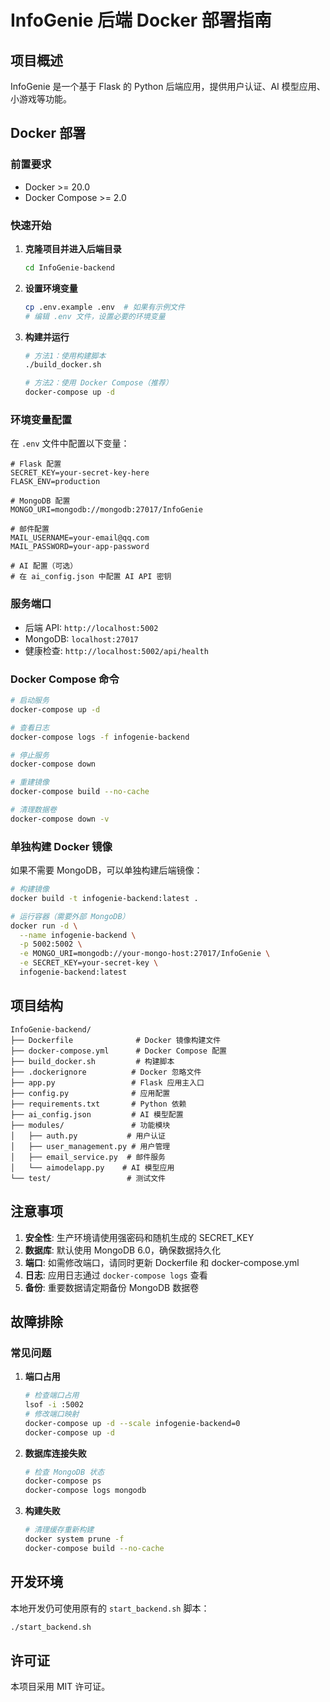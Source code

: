 # InfoGenie 后端 Docker 部署指南

## 项目概述

InfoGenie 是一个基于 Flask 的 Python 后端应用，提供用户认证、AI 模型应用、小游戏等功能。

## Docker 部署

### 前置要求

- Docker >= 20.0
- Docker Compose >= 2.0

### 快速开始

1. **克隆项目并进入后端目录**
   ```bash
   cd InfoGenie-backend
   ```

2. **设置环境变量**
   ```bash
   cp .env.example .env  # 如果有示例文件
   # 编辑 .env 文件，设置必要的环境变量
   ```

3. **构建并运行**
   ```bash
   # 方法1：使用构建脚本
   ./build_docker.sh

   # 方法2：使用 Docker Compose（推荐）
   docker-compose up -d
   ```

### 环境变量配置

在 `.env` 文件中配置以下变量：

```env
# Flask 配置
SECRET_KEY=your-secret-key-here
FLASK_ENV=production

# MongoDB 配置
MONGO_URI=mongodb://mongodb:27017/InfoGenie

# 邮件配置
MAIL_USERNAME=your-email@qq.com
MAIL_PASSWORD=your-app-password

# AI 配置（可选）
# 在 ai_config.json 中配置 AI API 密钥
```

### 服务端口

- 后端 API: `http://localhost:5002`
- MongoDB: `localhost:27017`
- 健康检查: `http://localhost:5002/api/health`

### Docker Compose 命令

```bash
# 启动服务
docker-compose up -d

# 查看日志
docker-compose logs -f infogenie-backend

# 停止服务
docker-compose down

# 重建镜像
docker-compose build --no-cache

# 清理数据卷
docker-compose down -v
```

### 单独构建 Docker 镜像

如果不需要 MongoDB，可以单独构建后端镜像：

```bash
# 构建镜像
docker build -t infogenie-backend:latest .

# 运行容器（需要外部 MongoDB）
docker run -d \
  --name infogenie-backend \
  -p 5002:5002 \
  -e MONGO_URI=mongodb://your-mongo-host:27017/InfoGenie \
  -e SECRET_KEY=your-secret-key \
  infogenie-backend:latest
```

## 项目结构

```
InfoGenie-backend/
├── Dockerfile              # Docker 镜像构建文件
├── docker-compose.yml      # Docker Compose 配置
├── build_docker.sh         # 构建脚本
├── .dockerignore          # Docker 忽略文件
├── app.py                 # Flask 应用主入口
├── config.py              # 应用配置
├── requirements.txt       # Python 依赖
├── ai_config.json         # AI 模型配置
├── modules/               # 功能模块
│   ├── auth.py           # 用户认证
│   ├── user_management.py # 用户管理
│   ├── email_service.py  # 邮件服务
│   └── aimodelapp.py    # AI 模型应用
└── test/                 # 测试文件
```

## 注意事项

1. **安全性**: 生产环境请使用强密码和随机生成的 SECRET_KEY
2. **数据库**: 默认使用 MongoDB 6.0，确保数据持久化
3. **端口**: 如需修改端口，请同时更新 Dockerfile 和 docker-compose.yml
4. **日志**: 应用日志通过 `docker-compose logs` 查看
5. **备份**: 重要数据请定期备份 MongoDB 数据卷

## 故障排除

### 常见问题

1. **端口占用**
   ```bash
   # 检查端口占用
   lsof -i :5002
   # 修改端口映射
   docker-compose up -d --scale infogenie-backend=0
   docker-compose up -d
   ```

2. **数据库连接失败**
   ```bash
   # 检查 MongoDB 状态
   docker-compose ps
   docker-compose logs mongodb
   ```

3. **构建失败**
   ```bash
   # 清理缓存重新构建
   docker system prune -f
   docker-compose build --no-cache
   ```

## 开发环境

本地开发仍可使用原有的 `start_backend.sh` 脚本：

```bash
./start_backend.sh
```

## 许可证

本项目采用 MIT 许可证。

